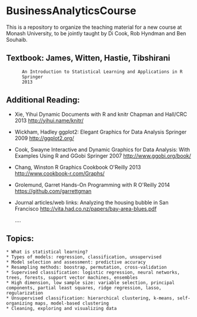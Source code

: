 # BusinessAnalyticsCourse
This is a repository to organize the teaching material for a new course at Monash University, to be jointly taught by Di Cook, Rob Hyndman and Ben Souhaib. 

  ## Textbook: James, Witten, Hastie, Tibshirani
          An Introduction to Statistical Learning and Applications in R
          Springer
          2013
          
  ## Additional Reading: 
  
  *  Xie, Yihui
        Dynamic Documents with R and knitr
        Chapman and Hall/CRC
        2013
        http://yihui.name/knitr/
                      
  * Wickham, Hadley
        ggplot2: Elegant Graphics for Data Analysis
        Springer
        2009
        http://ggplot2.org/
        
  * Cook, Swayne
        Interactive and Dynamic Graphics for Data Analysis: With Examples Using R and GGobi
        Springer
        2007
        http://www.ggobi.org/book/
        
  * Chang, Winston
        R Graphics Cookbook
        O'Reilly
        2013
        http://www.cookbook-r.com/Graphs/
        
  * Grolemund, Garret
        Hands-On Programming with R
        O'Reilly
        2014
        https://github.com/garrettgman
        
  * Journal articles/web links:
      Analyzing the housing bubble in San Francisco http://vita.had.co.nz/papers/bay-area-blues.pdf
      
      .... 
      
##  Topics:
    * What is statistical learning?
    * Types of models: regression, classification, unsupervised
    * Model selection and assessment: predictive accuracy
    * Resampling methods: boostrap, permutation, cross-validation
    * Supervised classification: logistic regression, neural networks, trees, forests, support vector machines, ensembles
    * High dimension, low sample size: variable selection, principal components, partial least squares, ridge regression, lasso, regularization
    * Unsupervised classification: hierarchical clustering, k-means, self-organizing maps, model-based clustering
    * Cleaning, exploring and visualizing data
      
        
          
